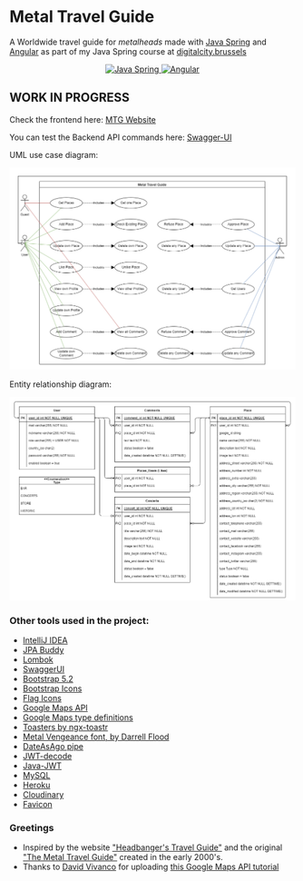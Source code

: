 # Metal Travel Guide
A Worldwide travel guide for *metalheads* made with [Java Spring](https://spring.io/) and [Angular](https://angular.io/) as part of my Java Spring course at [digitalcity.brussels](https://digitalcity.brussels/)

<p align="center">
  <a href="https://spring.io/" target="_blank">
    <img src="https://upload.wikimedia.org/wikipedia/commons/thumb/4/44/Spring_Framework_Logo_2018.svg/2560px-Spring_Framework_Logo_2018.svg.png" alt="Java Spring" height="100" />
  </a>
  <a href="https://angular.io/" target="_blank">
    <img src="https://upload.wikimedia.org/wikipedia/commons/thumb/c/ca/AngularJS_logo.svg/640px-AngularJS_logo.svg.png" alt="Angular" height="100" />
  </a>
</p>

## WORK IN PROGRESS

Check the frontend here: [MTG Website](https://luisromeroaraya.github.io/metaltravelguide/)

You can test the Backend API commands here: [Swagger-UI](https://metaltravelguide.herokuapp.com/swagger-ui/index.html)

UML use case diagram:

![UML use case diagram](backend/uml_use_case_diagram.png)

Entity relationship diagram:

![ERD diagram](backend/erd_diagram.png)

### Other tools used in the project:
- [IntelliJ IDEA](https://www.jetbrains.com/idea/)
- [JPA Buddy](https://www.jpa-buddy.com/)
- [Lombok](https://projectlombok.org/)
- [SwaggerUI](https://swagger.io/tools/swagger-ui/)
- [Bootstrap 5.2](https://getbootstrap.com/)
- [Bootstrap Icons](https://icons.getbootstrap.com/)
- [Flag Icons](https://www.npmjs.com/package/flag-icons)
- [Google Maps API](https://developers.google.com/maps/documentation/javascript/overview)
- [Google Maps type definitions](https://www.npmjs.com/package/@types/google.maps)
- [Toasters by ngx-toastr](https://www.npmjs.com/package/ngx-toastr)
- [Metal Vengeance font, by Darrell Flood](https://www.dafont.com/metal-vengeance.font)
- [DateAsAgo pipe](https://techincent.com/angular-date-as-ago-minutes-hours-days-months-years-ago-pipe/)
- [JWT-decode](https://www.npmjs.com/package/jwt-decode)
- [Java-JWT](https://github.com/auth0/java-jwt)
- [MySQL](https://www.mysql.com/)
- [Heroku](https://www.heroku.com)
- [Cloudinary](https://cloudinary.com/)
- [Favicon](https://favicon.io/)


### Greetings
- Inspired by the website ["Headbanger's Travel Guide"](https://headbangerstravelguide.com/) and the original ["The Metal Travel Guide"](https://web.archive.org/web/20040626111046/http://www.metaltravelguide.com/) created in the early 2000's.
- Thanks to [David Vivanco](https://github.com/3djdavid2) for uploading [this Google Maps API tutorial](https://www.youtube.com/watch?v=CB1afRE9hdE)
